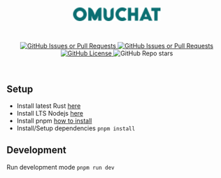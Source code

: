 <br/>
<p align="center">
    <a href="https://omuchat.cc">
        <picture>
            <source srcset="./assets/title.svg">
            <img width="200" alt="OMUCHAT" src="./assets/title.svg">
        </picture>
    </a>
</p>
<br/>
<p align="center">
    <a href="https://github.com/OMUCHAT/dashboard/issues">
        <img alt="GitHub Issues or Pull Requests" src="https://img.shields.io/github/issues/OMUCHAT/dashboard">
    </a>
    <a href="https://github.com/OMUCHAT/dashboard/pulls">
        <img alt="GitHub Issues or Pull Requests" src="https://img.shields.io/github/issues-pr/OMUCHAT/dashboard">
    </a>
    <a href="https://github.com/OMUCHAT/dashboard/blob/master/LICENSE">
        <img alt="GitHub License" src="https://img.shields.io/github/license/OMUCHAT/dashboard">
    </a>
    <img alt="GitHub Repo stars" src="https://img.shields.io/github/stars/OMUCHAT/dashboard">
</p>
<br/>

## Setup

- Install latest Rust [here](https://www.rust-lang.org/ja)
- Install LTS Nodejs [here](https://nodejs.org/)
- Install pnpm [how to install](https://pnpm.io/ja/installation)
- Install/Setup dependencies `pnpm install`

## Development

Run development mode `pnpm run dev`
